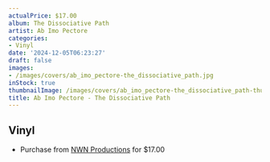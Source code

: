 ```yaml
---
actualPrice: $17.00
album: The Dissociative Path
artist: Ab Imo Pectore
categories:
- Vinyl
date: '2024-12-05T06:23:27'
draft: false
images:
- /images/covers/ab_imo_pectore-the_dissociative_path.jpg
inStock: true
thumbnailImage: /images/covers/ab_imo_pectore-the_dissociative_path-thumb.jpg
title: Ab Imo Pectore - The Dissociative Path
---
```


## Vinyl
* Purchase from [NWN Productions](http://shop.nwnprod.com/index.php?route=product/product&path=75&product_id=1662&sort=pd.name&order=ASC) for $17.00
